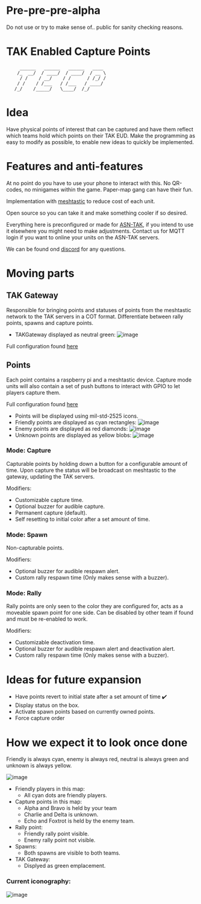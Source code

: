 # Pre-pre-pre-alpha
Do not use or try to make sense of.. public for sanity checking reasons. 

# **T**AK **E**nabled **C**apture **P**oints
```
     ______   ______   ______   ____ 
    /_  __/  / ____/  / ____/  / __ \
     / /    / __/    / /      / /_/ /
    / /    / /___   / /___   / ____/ 
   /_/    /_____/   \____/  /_/      
```                                  

# Idea
Have physical points of interest that can be captured and have them reflect which teams hold which points on their TAK EUD.
Make the programming as easy to modify as possible, to enable new ideas to quickly be implemented. 

# Features and anti-features 

At no point do you have to use your phone to interact with this. No QR-codes, no minigames within the game. Paper-map gang can have their fun. 

Implementation with [meshtastic](https://meshtastic.org/) to reduce cost of each unit.

Open source so you can take it and make something cooler if so desired. 

Everything here is preconfigured or made for [ASN-TAK](https://airsoftnorge.com/tak), if you intend to use it elsewhere you might need to make adjustments.
Contact us for MQTT login if you want to online your units on the ASN-TAK servers. 

We can be found ond [discord](https://discord.gg/m3yaCJWtAk) for any questions.

# Moving parts

## TAK Gateway 

Responsible for bringing points and statuses of points from the meshtastic network to the TAK servers in a COT format.
Differentiate between rally points, spawns and capture points. 

* TAKGateway displayed as neutral green: ![image](https://user-images.githubusercontent.com/25975089/226063791-ca2dff6c-61ee-4033-b3bf-3df42e37ee06.png)

Full configuration found [here](https://github.com/airsoftnorge/TECP/blob/main/TAKGateway/config.json)

## Points
Each point contains a raspberry pi and a meshtastic device. Capture mode units will also contain a set of push buttons to interact with GPIO to let players capture them.

Full configuration found [here](https://github.com/airsoftnorge/TECP/blob/main/Point/config.json)

* Points will be displayed using mil-std-2525 icons. 
* Friendly points are displayed as cyan rectangles:  ![image](https://user-images.githubusercontent.com/25975089/224482967-b65e6aac-3ea6-467e-b414-f8c413cf2214.png)
* Enemy points are displayed as red diamonds:  ![image](https://user-images.githubusercontent.com/25975089/224482983-6dd2923c-d575-45b1-a8a7-a7d7c0ee4f93.png)
* Unknown points are displayed as yellow blobs:  ![image](https://user-images.githubusercontent.com/25975089/226063905-da9f559a-fe30-4a10-8647-a31aa644e81a.png)


### Mode: Capture
Capturable points by holding down a button for a configurable amount of time. Upon capture the status will be broadcast on meshtastic to the gateway, updating the TAK servers.

Modifiers:
* Customizable capture time.
* Optional buzzer for audible capture.
* Permanent capture (default).
* Self resetting to initial color after a set amount of time.


### Mode: Spawn
Non-capturable points.

Modifiers:
* Optional buzzer for audible respawn alert.
* Custom rally respawn time (Only makes sense with a buzzer).

### Mode: Rally
Rally points are only seen to the color they are configured for, acts as a moveable spawn point for one side.
Can be disabled by other team if found and must be re-enabled to work.

Modifiers:
* Customizable deactivation time.
* Optional buzzer for audible respawn alert and deactivation alert.
* Custom rally respawn time (Only makes sense with a buzzer).


# Ideas for future expansion

* Have points revert to initial state after a set amount of time ✔️
* Display status on the box.
* Activate spawn points based on currently owned points.
* Force capture order


# How we expect it to look once done
Friendly is always cyan, enemy is always red, neutral is always green and unknown is always yellow.

![image](https://user-images.githubusercontent.com/25975089/226100329-8f1fd189-8a1e-42dc-b367-1ef818c3bf21.png)
* Friendly players in this map:
  * All cyan dots are friendly players. 
* Capture points in this map:
  * Alpha and Bravo is held by your team
  * Charlie and Delta is unknown.
  * Echo and Foxtrot is held by the enemy team.
* Rally point:
  * Friendly rally point visible.
  * Enemy rally point not visible.
* Spawns:
  * Both spawns are visible to both teams.
* TAK Gateway:
  * Displyed as green emplacement.

### Current iconography:
![image](https://user-images.githubusercontent.com/25975089/226099443-4faafd48-147a-4c48-894b-2f4fcaa18a2d.png)


